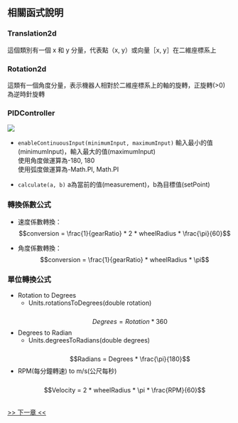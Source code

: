 <!-- title: Swerve 相關函式說明 -->
<!-- description: 控制 Swerve 底盤 -->
<!-- category: Swerve -->
<!-- tags: Programming -->
<!-- published time: 2024/11/21 -->

## 相關函式說明
### Translation2d
這個類別有一個 x 和 y 分量，代表點（x, y）或向量［x, y］在二維座標系上

### Rotation2d
這類有一個角度分量，表示機器人相對於二維座標系上的軸的旋轉，正旋轉(>0)為逆時針旋轉

### PIDController
![](image/articleImage/swerve_edu/image3.wm.png)
* `enableContinuousInput(minimumInput, maximumInput)` 輸入最小的值(minimumInput)，輸入最大的值(maximumInput)<br>
    使用角度做運算為-180, 180<br>
    使用弧度做運算為-Math.PI, Math.PI

* `calculate(a, b)` a為當前的值(measurement)，b為目標值(setPoint)

### 轉換係數公式
* 速度係數轉換：
$$conversion = \frac{1}{gearRatio} * 2 * wheelRadius * \frac{\pi}{60}$$

* 角度係數轉換：
$$conversion = \frac{1}{gearRatio} * wheelRadius * \pi$$

### 單位轉換公式
* Rotation to Degrees
  * Units.rotationsToDegrees(double rotation)<br><br>
$$Degrees = Rotation * 360$$
* Degrees to Radian
  * Units.degreesToRadians(double degrees)<br><br>
$$Radians = Degrees * \frac{\pi}{180}$$
* RPM(每分鐘轉速) to m/s(公尺每秒)<br><br>
$$Velocity = 2 * wheelRadius * \pi * \frac{RPM}{60}$$

<br>[>> 下一章 <<](?page=article&article=swerve_05)
